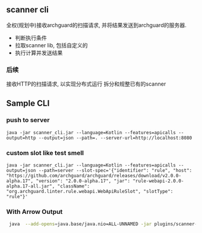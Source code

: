 ## scanner cli

全权(规划中)接收archguard的扫描请求, 并将结果发送到archguard的服务器.

- 判断执行条件
- 拉取scanner lib, 包括自定义的
- 执行计算并发送结果

### 后续

接收HTTP的扫描请求, 以实现分布式运行
拆分和规整已有的scanner

## Sample CLI

### push to server

```
java -jar scanner_cli.jar --language=Kotlin --features=apicalls --output=http --output=json --path=. --server-url=http://localhost:8080
```

### custom slot like test smell

```
java -jar scanner_cli.jar --language=Kotlin --features=apicalls --output=json --path=server --slot-spec='{"identifier": "rule", "host": "https://github.com/archguard/archguard/releases/download/v2.0.0-alpha.17", "version": "2.0.0-alpha.17", "jar": "rule-webapi-2.0.0-alpha.17-all.jar", "className": "org.archguard.linter.rule.webapi.WebApiRuleSlot", "slotType": "rule"}' 
```

### With Arrow Output

```bash
 java  --add-opens=java.base/java.nio=ALL-UNNAMED -jar plugins/scanner-v2.jar --type=source_code --path=. --output=json --language=kotlin --output=arrow
```
